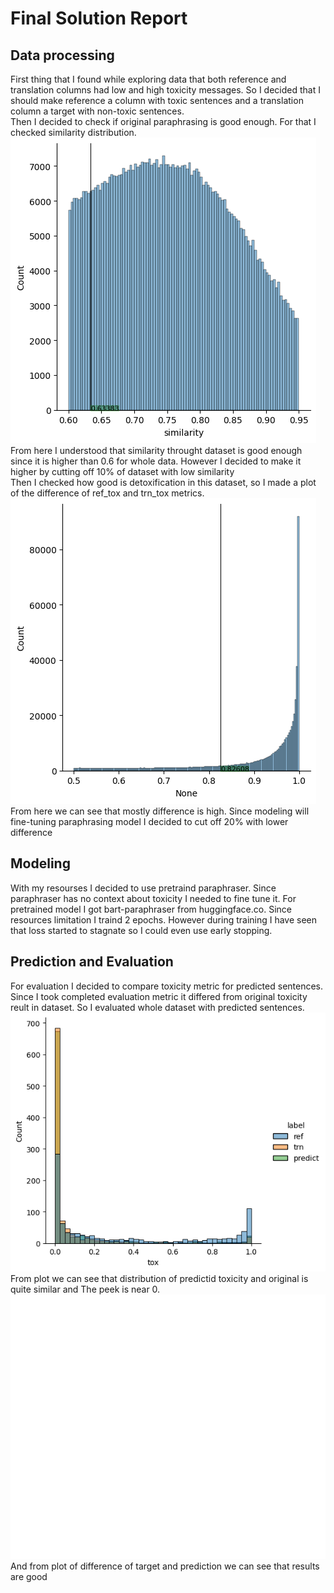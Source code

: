 # Final Solution Report

## Data processing

First thing that I found while exploring data that both reference and translation columns had low and high toxicity messages. So I decided that I should make reference a column with toxic sentences and a translation column a target with non-toxic sentences.
<br>
Then I decided to check if original paraphrasing is good enough. For that I checked similarity distribution. ![""](figures/similarity.png)
From here I understood that similarity throught dataset is good enough since it is higher than 0.6 for whole data. However I decided to make it higher by cutting off 10% of dataset with low similarity
<br>
Then I checked how good is detoxification in this dataset, so I made a plot of the difference of ref_tox and trn_tox metrics.
![""](figures/toxicity_difference.png) From here we can see that mostly difference is high. Since modeling will fine-tuning paraphrasing model I decided to cut off 20% with lower difference

## Modeling

With my resourses I decided to use pretraind paraphraser. Since paraphraser has no context about toxicity I needed to fine tune it. For pretrained model I got bart-paraphraser from huggingface.co. Since resources limitation I traind 2 epochs. However during training I have seen that loss started to stagnate so I could even use early stopping.

## Prediction and Evaluation

For evaluation I decided to compare toxicity metric for predicted sentences. Since I took completed evaluation metric it differed from original toxicity reult in dataset. So I evaluated whole dataset with predicted sentences.
![""](figures/toxicity_prediction.png)
From plot we can see that distribution of predictid toxicity and original is quite similar and The peek is near 0.
![""](figures/prediction_target_difference.png)
And from plot of difference of target and prediction we can see that results are good
